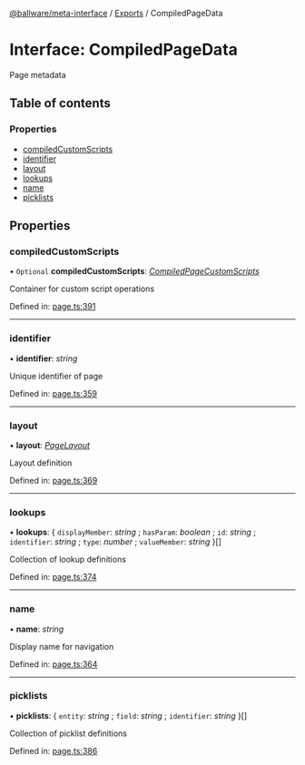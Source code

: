 [@ballware/meta-interface](../README.md) / [Exports](../modules.md) / CompiledPageData

# Interface: CompiledPageData

Page metadata

## Table of contents

### Properties

- [compiledCustomScripts](compiledpagedata.md#compiledcustomscripts)
- [identifier](compiledpagedata.md#identifier)
- [layout](compiledpagedata.md#layout)
- [lookups](compiledpagedata.md#lookups)
- [name](compiledpagedata.md#name)
- [picklists](compiledpagedata.md#picklists)

## Properties

### compiledCustomScripts

• `Optional` **compiledCustomScripts**: [*CompiledPageCustomScripts*](compiledpagecustomscripts.md)

Container for custom script operations

Defined in: [page.ts:391](https://github.com/ballware/ballware-client/blob/5f55ce4/packages/meta-interface/src/page.ts#L391)

___

### identifier

• **identifier**: *string*

Unique identifier of page

Defined in: [page.ts:359](https://github.com/ballware/ballware-client/blob/5f55ce4/packages/meta-interface/src/page.ts#L359)

___

### layout

• **layout**: [*PageLayout*](pagelayout.md)

Layout definition

Defined in: [page.ts:369](https://github.com/ballware/ballware-client/blob/5f55ce4/packages/meta-interface/src/page.ts#L369)

___

### lookups

• **lookups**: { `displayMember`: *string* ; `hasParam`: *boolean* ; `id`: *string* ; `identifier`: *string* ; `type`: *number* ; `valueMember`: *string*  }[]

Collection of lookup definitions

Defined in: [page.ts:374](https://github.com/ballware/ballware-client/blob/5f55ce4/packages/meta-interface/src/page.ts#L374)

___

### name

• **name**: *string*

Display name for navigation

Defined in: [page.ts:364](https://github.com/ballware/ballware-client/blob/5f55ce4/packages/meta-interface/src/page.ts#L364)

___

### picklists

• **picklists**: { `entity`: *string* ; `field`: *string* ; `identifier`: *string*  }[]

Collection of picklist definitions

Defined in: [page.ts:386](https://github.com/ballware/ballware-client/blob/5f55ce4/packages/meta-interface/src/page.ts#L386)
